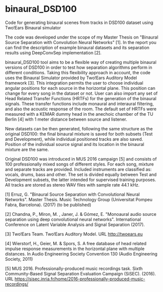 # binaural_DSD100
Code for generating binaural scenes from tracks in DSD100 dataset using Two!Ears Binaural simulator


The code was developed under the scope of my Master Thesis on "Binaural Source Separation with Convolution Neural Networks" [1]. In the report you can find the description of example binaural datasets and its separation results using DeepConvSep implementation [2].

binaural_DSD100 tool aims to be a flexible way of creating multiple binaural versions of DSD100 in order to test how separation algorithms perform in different conditions. Taking this flexibility approach in account, the code uses the Binaural Simulator provided by Two!Ears Auditory Model framework [3]. This integration permits the user to choose individual angular positions for each source in the horizontal plane. This position can change for every song in the dataset or not. User can also import any set of Head Related Transfer Functions (HRTFs) for the generation of the binaural signals. These transfer functions include monaural and interaural filtering, and also the acoustic response of the room. The default set of HRTFs were measured with a KEMAR dummy head in the anechoic chamber of the TU Berlin [4] with 1 meter distance between source and listener.

New datasets can be then generated, following the same structure as the original DSD100: the final binaural mixture is saved for both subsets (Test and Development), while individual positioned tracks are also saved. Position of the individual source signal and its location in the binaural mixture are the same.

Original DSD100 was introduced in MUS 2016 campaign [5] and consists of 100 professionally mixed songs of different styles. For each song, mixture and separate tracks are provided. Included instruments are classified as: vocals, drums, bass and other. The set is divided equally between Test and Development subsets, the latter intended for supervised training purposes. All tracks are stored as stereo WAV files with sample rate 44.1 kHz.


[1] Erruz, G. "Binaural Source Separation with Convolutional Neural Networks". Master Thesis. Music Technology Group (Universitat Pompeu Fabra, Barcelona). (2017) (to be published)

[2] Chandna, P., Miron, M. , Janer, J. & Gómez, E. "Monoaural audio source separation using deep convolutional neural networks". International Conference on Latent Variable Analysis and Signal Separation (2017).

[3] Two!Ears Team. Two!Ears Auditory Model. URL http://twoears.eu

[4] Wierstorf, H., Geier, M. & Spors, S. A free database of head related impulse response measurements in the horizontal plane with multiple distances. In Audio Engineering Society Convention 130 (Audio Engineering Society, 2011)

[5] MUS 2016. Professionally-produced music recordings task. Sixth Community-Based Signal Separation Evaluation Campaign (SiSEC). (2016). URL https://sisec.inria.fr/home/2016-professionally-produced-music-recordings/
